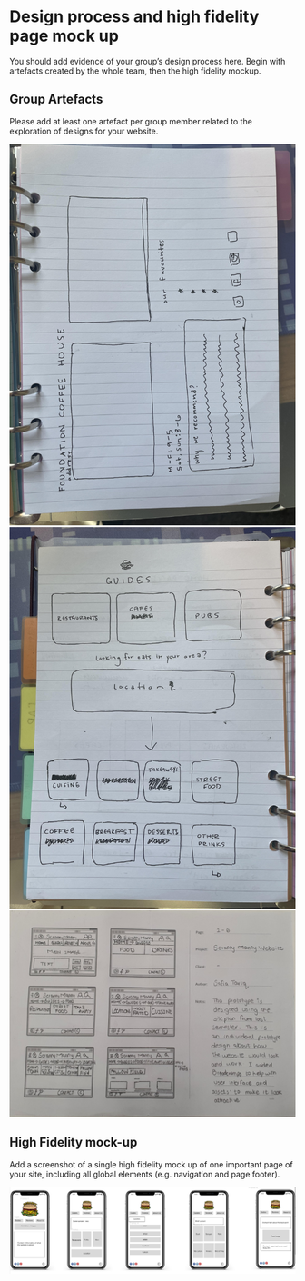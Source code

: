 # Design process and high fidelity page mock up

You should add evidence of your group’s design process here. Begin with artefacts created by the whole team, then the high fidelity mockup.

## Group Artefacts

Please add at least one artefact per group member related to the exploration of designs for your website.

<img src="sp4-media/abbey-sketch1.jpg" alt="images of abbeys original website sketches">

<img src="sp4-media/abbey-sketch2.jpg" alt="images of abbeys original website sketches">

<img src="sp4-media/indivudualprototype.jpg" alt="Safia's Prototype">

## High Fidelity mock-up

Add a screenshot of a single high fidelity mock up of one important page of your site, including all global elements (e.g. navigation and page footer).

<img src="sp4-media/figmateamprototype.PNG" alt="High Fidelity Prototype">
